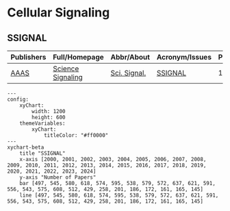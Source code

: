 # Cellular Signaling

## SSIGNAL

|Publishers|Full/Homepage|Abbr/About|Acronym/Issues|Period/DBLP|Top/Early|CCF|CAS|JCR|IF|Keywords/Google|
|-         |-            |-         |-             |-          |-        |-  |-  |-  |- |-              |
|[AAAS](https://www.science.org/)|[Science Signaling](https://www.science.org/journal/signaling)|[Sci. Signal.](https://www.science.org/content/page/science-signaling-information)|[SSIGNAL](https://www.science.org/loi/signaling)|1999 -|True||1|Q1|7.3|[Cellular Signaling](https://www.google.com/search?q=Cellular+Signaling)|

```mermaid
---
config:
    xyChart:
        width: 1200
        height: 600
    themeVariables:
        xyChart:
            titleColor: "#ff0000"
---
xychart-beta
    title "SSIGNAL"
    x-axis [2000, 2001, 2002, 2003, 2004, 2005, 2006, 2007, 2008, 2009, 2010, 2011, 2012, 2013, 2014, 2015, 2016, 2017, 2018, 2019, 2020, 2021, 2022, 2023, 2024]
    y-axis "Number of Papers"
    bar [497, 545, 580, 618, 574, 595, 538, 579, 572, 637, 621, 591, 556, 543, 575, 608, 512, 429, 258, 201, 186, 172, 161, 165, 145]
    line [497, 545, 580, 618, 574, 595, 538, 579, 572, 637, 621, 591, 556, 543, 575, 608, 512, 429, 258, 201, 186, 172, 161, 165, 145]
```

